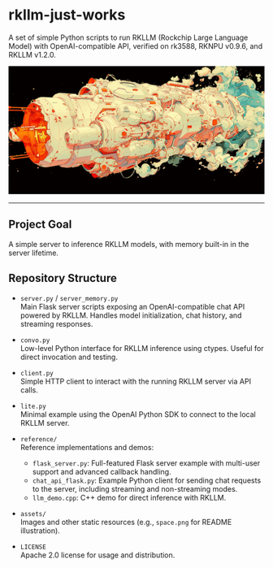 # rkllm-just-works

A set of simple Python scripts to run RKLLM (Rockchip Large Language Model) with OpenAI-compatible API, verified on rk3588, RKNPU v0.9.6, and RKLLM v1.2.0.

![space](assets/space.png)


---

## Project Goal

A simple server to inference RKLLM models, with memory built-in in the server lifetime.

## Repository Structure

- `server.py` / `server_memory.py`  
  Main Flask server scripts exposing an OpenAI-compatible chat API powered by RKLLM. Handles model initialization, chat history, and streaming responses.

- `convo.py`  
  Low-level Python interface for RKLLM inference using ctypes. Useful for direct invocation and testing.

- `client.py`  
  Simple HTTP client to interact with the running RKLLM server via API calls.

- `lite.py`  
  Minimal example using the OpenAI Python SDK to connect to the local RKLLM server.

- `reference/`  
  Reference implementations and demos:
  - `flask_server.py`: Full-featured Flask server example with multi-user support and advanced callback handling.
  - `chat_api_flask.py`: Example Python client for sending chat requests to the server, including streaming and non-streaming modes.
  - `llm_demo.cpp`: C++ demo for direct inference with RKLLM.
  
- `assets/`  
  Images and other static resources (e.g., `space.png` for README illustration).

- `LICENSE`  
  Apache 2.0 license for usage and distribution.

